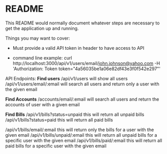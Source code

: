 # README

This README would normally document whatever steps are necessary to get the
application up and running.

Things you may want to cover:

* Must provide a valid API token in header to have access to API

* command line example:
  curl http://localhost:3000/api/v1/users/email/john.johnson@yahoo.com -H 'Authorization: Token token="4a56035be1a06e82df43e3f0f542e297"'

API Endpoints:
**Find users**
  /api/v1/users will show all users
  /api/v1/users/email/:email will search all users and return only a user with the given email

**Find Accounts**
  /accounts/email/:email  will search all users and return the accounts of user with a given email


**Find Bills**
  /api/v1/bills?status=unpaid this will return all unpaid bills
  /api/v1/bills?status=paid this will return all paid bills

  /api/v1/bills/email/:email this will return only the bills for a user with the given email
  /api/v1/bills/unpaid/:email this will return all unpaid bills for a specific user with the given email
  /api/v1/bills/paid/:email this will return all paid bills for a specific user with the given email
